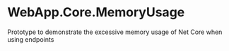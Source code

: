# WebApp.Core.MemoryUsage
Prototype to demonstrate the excessive memory usage of Net Core when using endpoints
